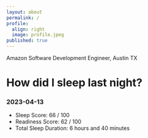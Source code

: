 ```yaml
---
layout: about
permalink: /
profile:
  align: right
  image: profile.jpeg
published: true
---
```


Amazon Software Development Engineer, Austin TX

# How did I sleep last night? 
### 2023-04-13
- Sleep Score: 66 / 100
- Readiness Score: 62 / 100 
- Total Sleep Duration: 6 hours and 40 minutes
